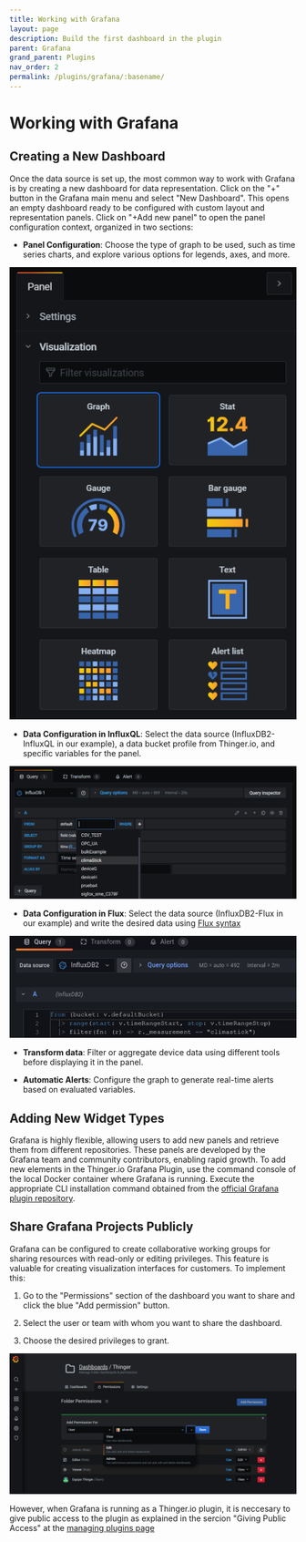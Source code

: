 ```yaml
---
title: Working with Grafana
layout: page
description: Build the first dashboard in the plugin
parent: Grafana
grand_parent: Plugins
nav_order: 2
permalink: /plugins/grafana/:basename/
---
```


# Working with Grafana

## Creating a New Dashboard

Once the data source is set up, the most common way to work with Grafana is by creating a new dashboard for data representation. Click on the "+" button in the Grafana main menu and select "New Dashboard". This opens an empty dashboard ready to be configured with custom layout and representation panels. Click on "+Add new panel" to open the panel configuration context, organized in two sections:

* **Panel Configuration**: Choose the type of graph to be used, such as time series charts, and explore various options for legends, axes, and more.

<p align="center">
  <img src="/grafana/assets/panel_configuration.png" alt="Grafana panel configuration">
</p>

* **Data Configuration in InfluxQL**: Select the data source (InfluxDB2-InfluxQL in our example), a data bucket profile from Thinger.io, and specific variables for the panel.

<p align="center">
  <img src="/grafana/assets/data_configuration_influxql.png" alt="Data Configuration in influxQL">
</p>

* **Data Configuration in Flux**: Select the data source (InfluxDB2-Flux in our example) and write the desired data using [Flux syntax](https://docs.influxdata.com/influxdb/v2.6/query-data/get-started/)

<p align="center">
  <img src="/grafana/assets/data_configuration_flux.png" alt="Data Configuration in Flux">
</p>

* **Transform data**: Filter or aggregate device data using different tools before displaying it in the panel.

* **Automatic Alerts**: Configure the graph to generate real-time alerts based on evaluated variables.

## Adding New Widget Types

Grafana is highly flexible, allowing users to add new panels and retrieve them from different repositories. These panels are developed by the Grafana team and community contributors, enabling rapid growth. To add new elements in the Thinger.io Grafana Plugin, use the command console of the local Docker container where Grafana is running. Execute the appropriate CLI installation command obtained from the [official Grafana plugin repository](https://grafana.com/grafana/plugins).

## Share Grafana Projects Publicly

Grafana can be configured to create collaborative working groups for sharing resources with read-only or editing privileges. This feature is valuable for creating visualization interfaces for customers. To implement this:

1. Go to the "Permissions" section of the dashboard you want to share and click the blue "Add permission" button.

2. Select the user or team with whom you want to share the dashboard.

3. Choose the desired privileges to grant.

<p align="center">
  <img src="/grafana/assets/permissions.png" alt="Grafana dashboard permissions">
</p>

However, when Grafana is running as a Thinger.io plugin, it is neccesary to give public access to the plugin as explained in the sercion "Giving Public Access" at the [managing plugins page](/managing-plugins)
